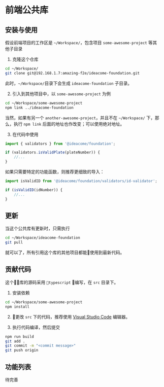# 前端公共库

## 安装与使用
假设前端项目的工作区是 `~/Workspace/`，包含项目 `some-awesome-project` 等其他子目录

1. 克隆这个仓库
```bash
cd ~/Workspace/
git clone git@192.168.1.7:amazing-f2e/ideacome-foundation.git
```
此时，`~/Workspace/`目录下会生成 `ideacome-foundation` 子目录。

2. 引入到其他项目中，以 `some-awesome-project` 为例
```bash
cd ~/Workspace/some-awesome-project
npm link ../ideacome-foundation
```
当然，如果有另一个 `another-awesome-project`，并且不在 `~/Workspace/` 下，那么，执行 `npm link` 后面的地址也作改变；可以使用绝对地址。

3. 在代码中使用
```javascript
import { validators } from '@ideacome/foundation';

if (validators.isValidPlate(plateNumber)) {
    //...
}
```
如果只需要特定的功能函数，则推荐更细致的导入：
```javascript
import isValidID from '@ideacome/foundation/validators/id-validator';

if (isValidID(idNumber)) {
    //...
}
```

## 更新
当这个公共库有更新时，只需执行
```bash
cd ~/Workspace/ideacome-foundation
git pull
```
就可以了，所有引用这个库的其他项目都能使用到最新代码。

## 贡献代码
这个库的源码采用 `typescript` 编写，在 `src` 目录下。
1. 安装依赖
```bash
cd ~/Workspace/some-awesome-project
npm install
```

2. 更改 `src` 下的代码，推荐使用 [Visual Studio Code](https://code.visualstudio.com) 编辑器。

3. 执行代码编译，然后提交
```bash
npm run build
git add .
git commit -m "<commit message>"
git push origin
```

## 功能列表
待完善
